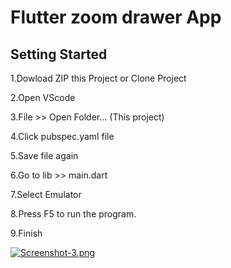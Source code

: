 # Flutter zoom drawer App
## Setting Started

1.Dowload ZIP this Project or Clone Project 

2.Open VScode 

3.File >> Open Folder... (This project)

4.Click pubspec.yaml file 

5.Save file again  

6.Go to lib >> main.dart 

7.Select Emulator

8.Press F5 to run the program.

9.Finish

[![Screenshot-3.png](https://i.postimg.cc/G2Ls5xdj/Screenshot-3.png)](https://postimg.cc/hJYjJxJJ)
